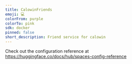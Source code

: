 ```yaml
---
title: CalowinFriends
emoji: 💻
colorFrom: purple
colorTo: pink
sdk: docker
pinned: false
short_description: Friend service for calowin
---
```


Check out the configuration reference at https://huggingface.co/docs/hub/spaces-config-reference
